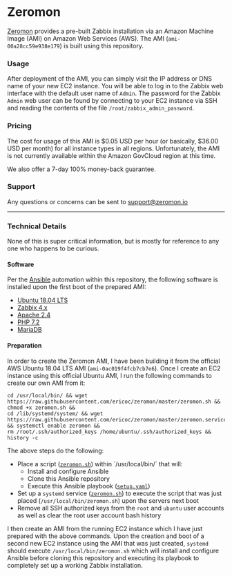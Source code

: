 # Zeromon

[Zeromon](https://zeromon.io/) provides a pre-built Zabbix installation via an Amazon Machine Image (AMI) on Amazon Web Services (AWS).
The AMI (`ami-00a28cc59e938e179`) is built using this repository.

### Usage

After deployment of the AMI, you can simply visit the IP address or DNS name of your new EC2 instance.
You will be able to log in to the Zabbix web interface with the default user name of `Admin`.
The password for the Zabbix `Admin` web user can be found by connecting to your EC2 instance via SSH and reading the contents of the file `/root/zabbix_admin_password`.

### Pricing

The cost for usage of this AMI is $0.05 USD per hour (or basically, $36.00 USD per month) for all instance types in all regions.
Unfortunately, the AMI is not currently available within the Amazon GovCloud region at this time.

We also offer a 7-day 100% money-back guarantee.

### Support

Any questions or concerns can be sent to support@zeromon.io

---

### Technical Details

None of this is super critical information, but is mostly for reference to any one who happens to be curious.

#### Software

Per the [Ansible](https://www.ansible.com/) automation within this repository, the following software is installed upon the first boot of the prepared AMI:

- [Ubuntu 18.04 LTS](https://www.ubuntu.com/)
- [Zabbix 4.x](https://www.zabbix.com/)
- [Apache 2.4](https://httpd.apache.org/)
- [PHP 7.2](https://secure.php.net/)
- [MariaDB](https://mariadb.org/)

#### Preparation

In order to create the Zeromon AMI, I have been building it from the official AWS Ubuntu 18.04 LTS AMI (`ami-0ac019f4fcb7cb7e6`).
Once I create an EC2 instance using this official Ubuntu AMI, I run the following commands to create our own AMI from it:

```
cd /usr/local/bin/ && wget https://raw.githubusercontent.com/ericoc/zeromon/master/zeromon.sh && chmod +x zeromon.sh &&
cd /lib/systemd/system/ && wget https://raw.githubusercontent.com/ericoc/zeromon/master/zeromon.service && systemctl enable zeromon &&
rm /root/.ssh/authorized_keys /home/ubuntu/.ssh/authorized_keys && history -c
```

The above steps do the following:
- Place a script ([`zeromon.sh`](zeromon.sh`)) within `/usr/local/bin/` that will:
    * Install and configure Ansible
    * Clone this Ansible repository
    * Execute this Ansible playbook ([`setup.yaml`](setup.yaml))
- Set up a `systemd` service ([`zeromon.sh`](zeromon.sh)) to execute the script that was just placed (`/usr/local/bin/zeromon.sh`) upon the servers next boot
- Remove all SSH authorized keys from the `root` and `ubuntu` user accounts as well as clear the root user account bash history

I then create an AMI from the running EC2 instance which I have just prepared with the above commands.
Upon the creation and boot of a second new EC2 instance using the AMI that was just created, `systemd` should execute `/usr/local/bin/zeromon.sh` which will install and configure Ansible before cloning this repository and executing its playbook to completely set up a working Zabbix installation.
